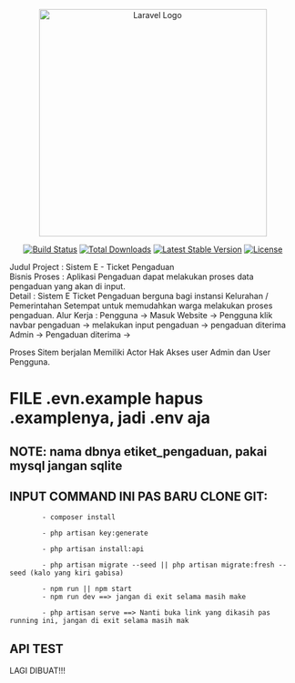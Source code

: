 <p align="center"><a href="https://laravel.com" target="_blank"><img src="https://raw.githubusercontent.com/laravel/art/master/logo-lockup/5%20SVG/2%20CMYK/1%20Full%20Color/laravel-logolockup-cmyk-red.svg" width="400" alt="Laravel Logo"></a></p>

<p align="center">
<a href="https://github.com/laravel/framework/actions"><img src="https://github.com/laravel/framework/workflows/tests/badge.svg" alt="Build Status"></a>
<a href="https://packagist.org/packages/laravel/framework"><img src="https://img.shields.io/packagist/dt/laravel/framework" alt="Total Downloads"></a>
<a href="https://packagist.org/packages/laravel/framework"><img src="https://img.shields.io/packagist/v/laravel/framework" alt="Latest Stable Version"></a>
<a href="https://packagist.org/packages/laravel/framework"><img src="https://img.shields.io/packagist/l/laravel/framework" alt="License"></a>
</p>
Judul Project : Sistem E - Ticket Pengaduan<br/> 
Bisnis Proses : Aplikasi Pengaduan dapat melakukan proses data pengaduan yang akan di input.<br/>
Detail : Sistem E Ticket Pengaduan berguna bagi instansi Kelurahan / Pemerintahan Setempat untuk memudahkan  warga melakukan proses pengaduan.
Alur Kerja : Pengguna -> Masuk Website -> Pengguna klik navbar pengaduan -> melakukan input pengaduan -> pengaduan diterima
              Admin -> Pengaduan diterima ->

Proses Sitem berjalan Memiliki Actor Hak Akses user Admin dan User Pengguna.
</p>

<h1>FILE .evn.example hapus .examplenya, jadi .env aja</h1>
<h2>NOTE: nama dbnya etiket_pengaduan, pakai mysql jangan sqlite</h2>

<h2>INPUT COMMAND INI PAS BARU CLONE GIT:</h2>

```
        - composer install
```
```
        - php artisan key:generate
```
```
        - php artisan install:api
```
```
        - php artisan migrate --seed || php artisan migrate:fresh --seed (kalo yang kiri gabisa)
```
```
        - npm run || npm start
        - npm run dev ==> jangan di exit selama masih make
```
```
        - php artisan serve ==> Nanti buka link yang dikasih pas running ini, jangan di exit selama masih mak
```

## API TEST
LAGI DIBUAT!!!


